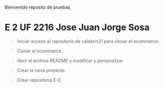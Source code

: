 Bienvenido reposito de pruebas

# E 2 UF 2216 Jose Juan Jorge Sosa

> Iniciar acceso al repositorio de calderin21 para clonar 
 el ecommerce.
 
>  Clonar el ecommerce.

> Abrir el archivo README y modificar y personalizar.

> Crear la rama proyecto.

> Crear repositorio E-2.
